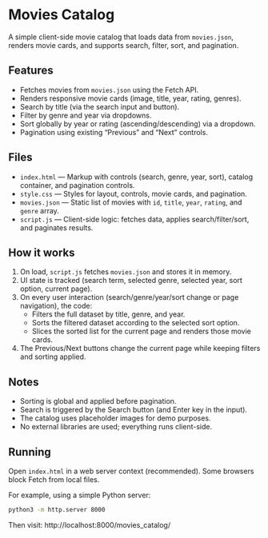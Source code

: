 # Movies Catalog

A simple client-side movie catalog that loads data from `movies.json`, renders movie cards, and supports search, filter, sort, and pagination.

## Features

- Fetches movies from `movies.json` using the Fetch API.
- Renders responsive movie cards (image, title, year, rating, genres).
- Search by title (via the search input and button).
- Filter by genre and year via dropdowns.
- Sort globally by year or rating (ascending/descending) via a dropdown.
- Pagination using existing “Previous” and “Next” controls.

## Files

- `index.html` — Markup with controls (search, genre, year, sort), catalog container, and pagination controls.
- `style.css` — Styles for layout, controls, movie cards, and pagination.
- `movies.json` — Static list of movies with `id`, `title`, `year`, `rating`, and `genre` array.
- `script.js` — Client-side logic: fetches data, applies search/filter/sort, and paginates results.

## How it works

1. On load, `script.js` fetches `movies.json` and stores it in memory.
2. UI state is tracked (search term, selected genre, selected year, sort option, current page).
3. On every user interaction (search/genre/year/sort change or page navigation), the code:
   - Filters the full dataset by title, genre, and year.
   - Sorts the filtered dataset according to the selected sort option.
   - Slices the sorted list for the current page and renders those movie cards.
4. The Previous/Next buttons change the current page while keeping filters and sorting applied.

## Notes

- Sorting is global and applied before pagination.
- Search is triggered by the Search button (and Enter key in the input).
- The catalog uses placeholder images for demo purposes.
- No external libraries are used; everything runs client-side.

## Running

Open `index.html` in a web server context (recommended). Some browsers block Fetch from local files.

For example, using a simple Python server:

```bash
python3 -m http.server 8000
```

Then visit: http://localhost:8000/movies_catalog/
